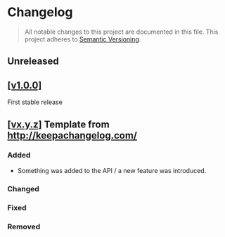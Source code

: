 # Changelog

> All notable changes to this project are documented in this file.
This project adheres to [Semantic Versioning](http://semver.org/spec/v2.0.0.html).

## Unreleased

## [[v1.0.0]](https://github.com/springload/accessible-focus-stlyes/releases/tag/v1.0.0)

First stable release

## [[vx.y.z]](https://github.com/springload/accessible-focus-stlyes/releases/tag/x.y.z) Template from http://keepachangelog.com/

### Added

- Something was added to the API / a new feature was introduced.

### Changed

### Fixed

### Removed
